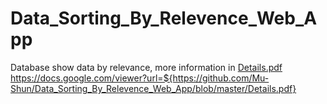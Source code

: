 # Data_Sorting_By_Relevence_Web_App
Database show data by relevance, more information in 
[Details.pdf](https://github.com/Mu-Shun/Data_Sorting_By_Relevence_Web_App/blob/master/Details.pdf)
https://docs.google.com/viewer?url=${https://github.com/Mu-Shun/Data_Sorting_By_Relevence_Web_App/blob/master/Details.pdf}
